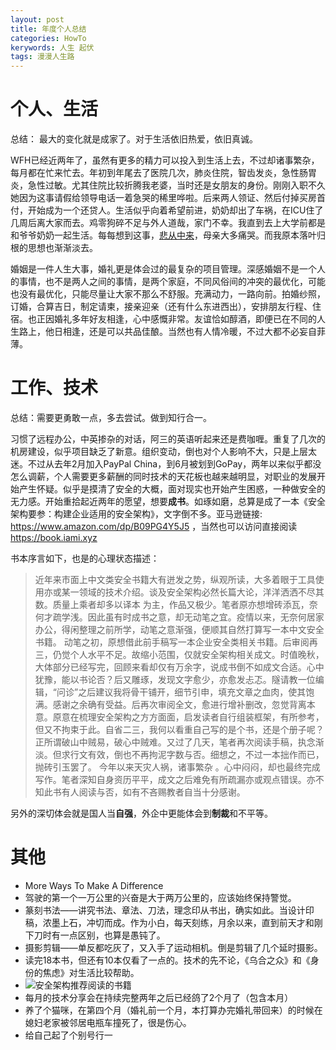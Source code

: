 ```yaml
---
layout: post
title: 年度个人总结
categories: HowTo
kerywords: 人生 起伏 
tags: 漫漫人生路
---
```


# 个人、生活

总结： 最大的变化就是成家了。对于生活依旧热爱，依旧真诚。


WFH已经近两年了，虽然有更多的精力可以投入到生活上去，不过却诸事繁杂，每月都在忙来忙去。年初到年尾去了医院几次，肺炎住院，智齿发炎，急性肠胃炎，急性过敏。尤其住院比较折腾我老婆，当时还是女朋友的身份。刚刚入职不久她因为这事请假给领导电话一着急哭的稀里哗啦。后来两人领证、然后付掉买房首付，开始成为一个还贷人。生活似乎向着希望前进，奶奶却出了车祸，在ICU住了几周后离大家而去。鸡零狗碎不足与外人道哉，家门不幸。我直到去上大学前都是和爷爷奶奶一起生活。每每想到这事，[悲从中来](https://github.com/mylamour/blog/issues/84)，母亲大多痛哭。而我原本落叶归根的思想也渐渐淡去。

婚姻是一件人生大事，婚礼更是体会过的最复杂的项目管理。深感婚姻不是一个人的事情，也不是两人之间的事情，是两个家庭，不同风俗间的冲突的最优化，可能也没有最优化，只能尽量让大家不那么不舒服。充满动力，一路向前。拍婚纱照，订婚，合算吉日，制定请柬，接亲迎亲（还有什么东进西出），安排朋友行程、住宿。也正因婚礼多年好友相逢，心中感慨非常。友谊恰如醇酒，即便已在不同的人生路上，他日相逢，还是可以共品佳酿。当然也有人情冷暖，不过大都不必妄自菲薄。

# 工作、技术

总结：需要更勇敢一点，多去尝试。做到知行合一。

习惯了远程办公，中英掺杂的对话，阿三的英语听起来还是费咖喱。重复了几次的机房建设，似乎项目缺乏了新意。组织变动，倒也对个人影响不大，只是上层太迷。不过从去年2月加入PayPal China，到6月被划到GoPay，两年以来似乎都没怎么调薪，个人需要更多薪酬的同时技术的天花板也越来越明显，对职业的发展开始产生怀疑。似乎是摸清了安全的大概，面对现实也开始产生困惑，一种做安全的无力感。开始重拾起近两年的愿望，想要**成书**。如琢如磨，总算是成了一本《安全架构要参：构建企业适用的安全架构》，文字倒不多。亚马逊链接: https://www.amazon.com/dp/B09PG4Y5J5 ，当然也可以访问直接阅读 https://book.iami.xyz 

书本序言如下，也是的心理状态描述：
> 近年来市面上中文类安全书籍大有迸发之势，纵观所读，大多着眼于工具使用亦或某一领域的技术介绍。谈及安全架构必然长篇大论，洋洋洒洒不尽其数。质量上乘者却多以译本 为主，作品又极少。笔者原亦想增砖添瓦，奈何才疏学浅。因此虽有时成书之意，却无动笔之宜。疫情以来，无奈何居家办公，得闲整理之前所学，动笔之意渐强，便顺其自然打算写一本中文安全书籍。
动笔之初，原想借此前手稿写一本企业安全类相关书籍。后审阅再三，仍觉个人水平不足。故缩小范围，仅就安全架构相关成文。时值晚秋，大体部分已经写完，回顾来看却仅有万余字，说成书倒不如成文合适。心中犹豫，能以书论否？后又雕琢，发现文字愈少，亦愈发忐忑。隧请教一位编辑，“问诊”之后建议我将骨干铺开，细节引申，填充文章之血肉，使其饱满。感谢之余确有受益。后再次审阅全文，愈进行增补删改，忽觉背离本意。原意在梳理安全架构之方方面面，启发读者自行组装框架，有所参考，但又不拘束于此。自省二三，我何以看重自己写的是个书，还是个册子呢？正所谓破山中贼易，破心中贼难。又过了几天，笔者再次阅读手稿，执念渐淡。但求行文有效，倒也不再拘泥字数与否。细想之，不过一本拙作而已，抛砖引玉罢了。
今年以来天灾人祸，诸事繁杂 。心中闷闷，却也最终完成写作。笔者深知自身资历平平，成文之后难免有所疏漏亦或观点错误。亦不知此书有人阅读与否，如有不吝赐教者自当十分感谢。

另外的深切体会就是国人当**自强**，外企中更能体会到**制裁**和不平等。

# 其他

* More Ways To Make A Difference
* 驾驶的第一个一万公里的兴奋是大于两万公里的，应该始终保持警觉。
* 篆刻书法——讲究书法、章法、刀法，理念印从书出，确实如此。当设计印稿，浓墨上石，冲切而成。作为小白，每天刻练，月余以来，直到前天才和刚下刀时有一点区别，也算是愚钝了。
* 摄影剪辑——单反都吃灰了，又入手了运动相机。倒是剪辑了几个延时摄影。
* 读完18本书，但还有10本仅看了一点的。技术的先不论，《乌合之众》和《身份的焦虑》对生活比较帮助。
* ![安全架构推荐阅读的书籍](https://user-images.githubusercontent.com/12653147/147802054-cf4728b4-0521-49f6-ab3b-dda972033b58.png)
* 每月的技术分享会在持续完整两年之后已经鸽了2个月了（包含本月）
* 养了个猫咪，在第四个月（婚礼前一个月，本打算办完婚礼带回来）的时候在媳妇老家被邻居电瓶车撞死了，很是伤心。
* 给自己起了个别号行一